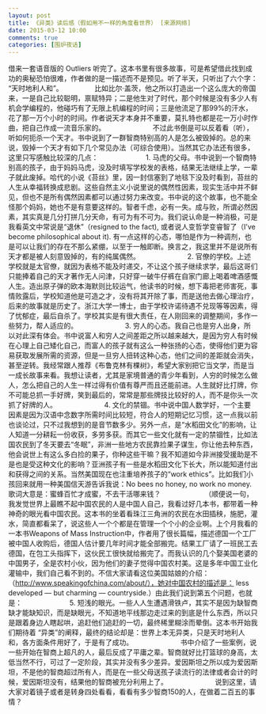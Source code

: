 ```yaml
---
layout: post
title: 《异类》读后感（假如用不一样的角度看世界） [来源网络]
date: 2015-03-12 10:00
comments: true
categories: [围炉夜话]
---
```


借来一套语音版的 Outliers 听完了。这本书里有很多故事，可是希望借此找到成功的奥秘恐怕很难，作者做的是一描述而不是预见。听了半天，只听出了六个字： “天时地利人和”。 
　　 
　　比如比尔·盖茨，他之所以打造出一个这么庞大的帝国来，一是自己比较聪明，禀赋特异；二是他生对了时代，那个时候是没有多少人有机会学编程的，他碰巧有了无限上机编程的时间；三是他流足了那99%的汗水，花了那一万个小时的时间。作者说天才本身并不重要，莫扎特也都是花一万小时作曲，把自己作成一流音乐家的。 　　 
　　 
　　不过此书倒是可以反着看（听），听如何扼杀一个天才。书中说到了一群智商特别高的人是怎么被毁掉的。总的来说，毁掉一个天才有如下几个常见办法（可综合使用）。当然其它办法还有很多，这里只写感触比较深的几点： 　　 
　　 
　　1. 马虎的父母。书中说到一个智商特别高的孩子，由于妈妈马虎，没及时填写学校发的表格，结果无法继续上学，一辈子就此废掉。哈代的小说《苔丝》里，因一封信塞到了地毯下没及时看到，苔丝的人生从幸福转换成悲剧。这些自然主义小说里说的偶然性因素，现实生活中并不鲜见，但也不是所有偶然因素都可以通过努力来改变。书中说的这个故事，也不能全怪那个妈妈，她也不是有意要这样的。智者千虑，必有一失。成与败，所谓必然因素，其实真是几分打拼几分天命，有可为有不可为。我们说认命是一种消极，可是我看英文中常说是“退休”（resigned to the fact), 或者说人变哲学变睿智了（I’ve become philosophical about it). 有一点这样的心态，哪怕是作为一种调剂，也是可以让我们的存在不那么紧绷，以至于一触即断。换言之，我这里并不是说所有天才都是被人刻意毁掉的，有的纯属偶然。 　　 
　　 
　　2. 官僚的学校。上述学校就是太官僚，就因为表格不能及时递交，不让这个孩子继续求学，最后这哥们只能捧着自己的天才著作无人问津，只好穿一破牛仔裤在自家门廊上喝着啤酒感慨人生。造出原子弹的欧本海默则比较运气，他读书的时候，想下毒把老师害死，事情败露后，学校知道他是可造之才，没有将其开除了事，而是送他去做心理治疗，后来的故事就是历史了。浙江大学一博士，由于学校许诺待遇不兑现等等因素，得了忧郁症，最后自杀了。学校其实是有很大责任，在人刚回来的调整期间，多作一些努力，帮人适应的。 　　 
　　 
　　3. 穷人的心态。我自己也是穷人出身，所以对此深有体会。书中说富人和穷人之间差距之所以越来越大，是因为穷人有时候在心理上自己矮化自己，而富人的孩子就有这么一种张扬的心态，使得他们更为容易获取发展所需的资源，但是一旦穷人扭转这种心态，他们之间的差距就会消失，甚至逆转。我经常跟人推荐《布鲁克林有棵树》，希望大家别把它当文学，而是当一成长故事来看。我想让读者，尤其是家境普通的青少年看到，人穷的时候怎么做人，怎么把自己的人生一样过得有价值有尊严而且还能前进。人生就好比打牌，你不可能总抓一手好牌，笑到最后的，常常是那些牌技比较好的人，而不是你头一次抓了好牌的人。 　　 
　　 
　　4. 文化的禁锢。书中说中国人数学好，一个主要因素是因为汉语中念数字所需时间比较短，符合人的短期记忆习惯，这一点我以前也谈论过，只不过我想到的是音节数多少。另外一点，是“水稻田文化”的影响，让人知道一分耕耘一份收获，多劳多获。而其它一些文化就有一定的禁锢性，比如法国农民到了冬天要去“冬眠”，非洲一些地方农民靠捡果子谋生，你让他去种东西，他会说世上有这么多白捡的果子，你种这些干嘛？我不知道如今非洲接受援助是不是也是受这种文化的影响？亚洲孩子有一些是水稻田文化下长大，所以能知道付出和获得之间的关系。当然美国现在也注重培养孩子的“work ethics”。比如我们小孩回来就用一种美国信天游告诉我说：No bees no honey, no work no money. 歌词大意是：蜜蜂百忙才成蜜，不去干活哪来钱？ 　　 
　　 
　　（顺便说一句，我发觉世界上最瞧不起中国农民的人是中国人自己，我看过好几本书，都带着一种神奇的眼光看中国农民。这本书的坐着看珠江三角洲的农民在水田插秧，施肥，灌水，简直都看呆了，说这些人一个个都是在管理一个个小的企业啊。上个月我看的一本书Weapons of Mass Instruction中，作者用了很长篇幅，描述德国一个工厂被中国人收购后，德国人估计要几年时间才能全部搬完。结果工厂请了一班民工去德国，在包工头指挥下，这伙民工很快就给搬完了。而我认识的几个娶美国老婆的中国男子，全是农村小伙，因为他们的妻子觉得中国农村美。这是多年中国工业化灌输中，我们自己看不到的。不信大家请看这位美国姑娘的介绍： （http://www.speakingofchina.com/about/），她对中国农村的描述是： less developed — but charming — countryside.）由此我们说到第五个问题，也就是： 　　 
　　 
　　5. 短浅的眼光。一些人人生遭遇滑铁卢，其实不是因为缺智商缺才能缺知识，而是缺眼光，不知道地平线那边走过来的到底是什么东西，所以只是跟着身边人瞎起哄，追赶他们追赶的一切，最终稀里糊涂而晕倒。这本书开始我们期待着 “异类”的阐释，最终的结论却是：世界上本无异类，只是天时地利人和，各方面条件用好了，于是有了成功。 　　 
　　 
　　书中介绍了一些案例，说一些开始在智商上超凡的人，最后反成了平庸之辈。智商就好比打篮球的身高，太低当然不行，可过了一定阶段，其实并没有多少差异。爱因斯坦之所以成为爱因斯坦，不是他的智商超过所有人，而是在一些父母送孩子读流行的法律或者会计的时候，爱因斯坦没有，结果他的智商被充分利用上了。 　　 
　　 
　　说到这里，请大家对着镜子或者是转身四处看看，看看有多少智商150的人，在做着二百五的事情？
